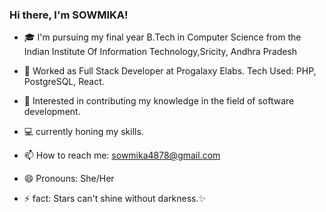 ### Hi there, I'm SOWMIKA!




- 🎓 I'm pursuing my final year B.Tech in Computer Science from the Indian Institute Of Information Technology,Sricity, Andhra Pradesh

- 📍 Worked as Full Stack Developer at Progalaxy Elabs. Tech Used: PHP, PostgreSQL, React.

- 🎯 Interested in contributing my knowledge in the field of software development.
  
- 💻 currently honing my skills.

- 📫 How to reach me: sowmika4878@gmail.com
  
- 😄 Pronouns: She/Her
  
- ⚡ fact: Stars can't shine without darkness.✨

